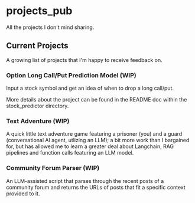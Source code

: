 # projects_pub
All the projects I don't mind sharing.

## Current Projects
A growing list of projects that I'm happy to receive feedback on.

### Option Long Call/Put Prediction Model (WIP)
Input a stock symbol and get an idea of when to drop a long call/put.

More details about the project can be found in the README doc within the stock_predictor directory.

### Text Adventure (WIP)
A quick little text adventure game featuring a prisoner (you) and a guard (conversational AI agent, utlizing an LLM); a bit more work than I bargained for, but has allowed me to learn a greater deal about Langchain, RAG pipelines and function calls featuring an LLM model.

### Community Forum Parser (WIP)
An LLM-assisted script that parses through the recent posts of a community forum and returns the URLs of posts that fit a specific context provided to it.

